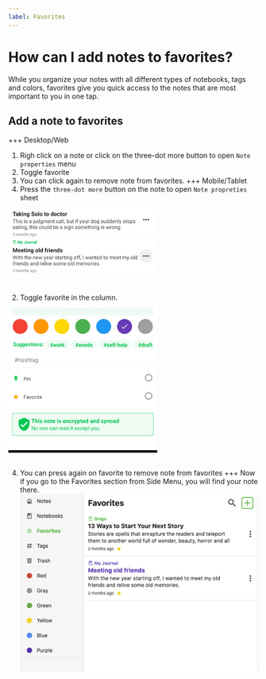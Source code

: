 ```yaml
---
label: Favorites
---
```

# How can I add notes to favorites?

While you organize your notes with all different types of notebooks, tags and colors, favorites give you quick access to the notes that are most important to you in one tap.

## Add a note to favorites
+++ Desktop/Web
1. Righ click on a note or click on the three-dot more button to open `Note properties` menu
2. Toggle favorite
3. You can click again to remove note from favorites.
   +++ Mobile/Tablet
1. Press the `three-dot more` button on the note to open `Note propreties` sheet

<img style="width:300px;margin-bottom:15px" src="../static/color_note_step_1.jpg" alt="Click on the more button on right side of note."/>

2. Toggle favorite in the column.

<img style="width:300px;margin-bottom:15px" src="../static/favorite_note.jpg" alt="Toggle favorite in the column."/>

4. You can press again on favorite to remove note from favorites
   +++
Now if you go to the Favorites section from Side Menu, you will find your note there.
![](../static/favorites_page.png)